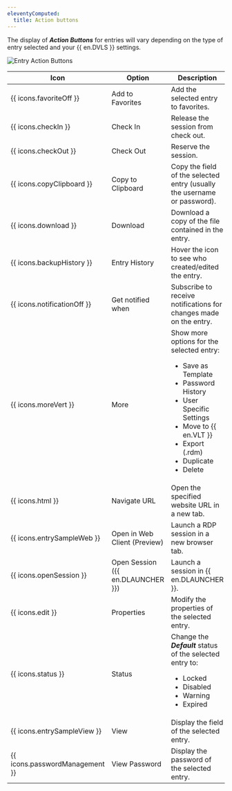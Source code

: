 ```yaml
---
eleventyComputed:
  title: Action buttons
---
```


The display of ***Action Buttons*** for entries will vary depending on the type of entry selected and your {{ en.DVLS }}
settings.

![Entry Action Buttons](https://cdnweb.devolutions.net/docs/docs_en_server_ServerOp8025.png)

| Icon                           | Option                            | Description                                                                                                                                                                                                                   |
|--------------------------------|-----------------------------------|-------------------------------------------------------------------------------------------------------------------------------------------------------------------------------------------------------------------------------|
| {{ icons.favoriteOff }}        | Add to Favorites                  | Add the selected entry to favorites.                                                                                                                                                                                          |
| {{ icons.checkIn }}            | Check In                          | Release the session from check out.                                                                                                                                                                                           |
| {{ icons.checkOut }}           | Check Out                         | Reserve the session.                                                                                                                                                                                                          |
| {{ icons.copyClipboard }}      | Copy to Clipboard                 | Copy the field of the selected entry (usually the username or password).                                                                                                                                                      |
| {{ icons.download }}           | Download                          | Download a copy of the file contained in the entry.                                                                                                                                                                           |
| {{ icons.backupHistory }}      | Entry History                     | Hover the icon to see who created/edited the entry.                                                                                                                                                                           |
| {{ icons.notificationOff }}    | Get notified when                 | Subscribe to receive notifications for changes made on the entry.                                                                                                                                                             |
| {{ icons.moreVert }}           | More                              | Show more options for the selected entry: <br> <ul><li>Save as Template</li><li>Password History</li><li>User Specific Settings</li><li>Move to {{ en.VLT }}</li><li>Export (.rdm)</li><li>Duplicate</li><li>Delete</li></ul> |
| {{ icons.html }}               | Navigate URL                      | Open the specified website URL in a new tab.                                                                                                                                                                                  |
| {{ icons.entrySampleWeb }}     | Open in Web Client (Preview)      | Launch a RDP session in a new browser tab.                                                                                                                                                                                    |
| {{ icons.openSession }}        | Open Session ({{ en.DLAUNCHER }}) | Launch a session in {{ en.DLAUNCHER }}.                                                                                                                                                                                       |
| {{ icons.edit }}               | Properties                        | Modify the properties of the selected entry.                                                                                                                                                                                  |
| {{ icons.status }}             | Status                            | Change the ***Default*** status of the selected entry to: <br><ul><li>Locked</li><li>Disabled</li><li>Warning</li><li>Expired</li></ul>                                                                                       |
| {{ icons.entrySampleView }}    | View                              | Display the field of the selected entry.                                                                                                                                                                                      |
| {{ icons.passwordManagement }} | View Password                     | Display the password of the selected entry.                                                                                                                                                                                   |

